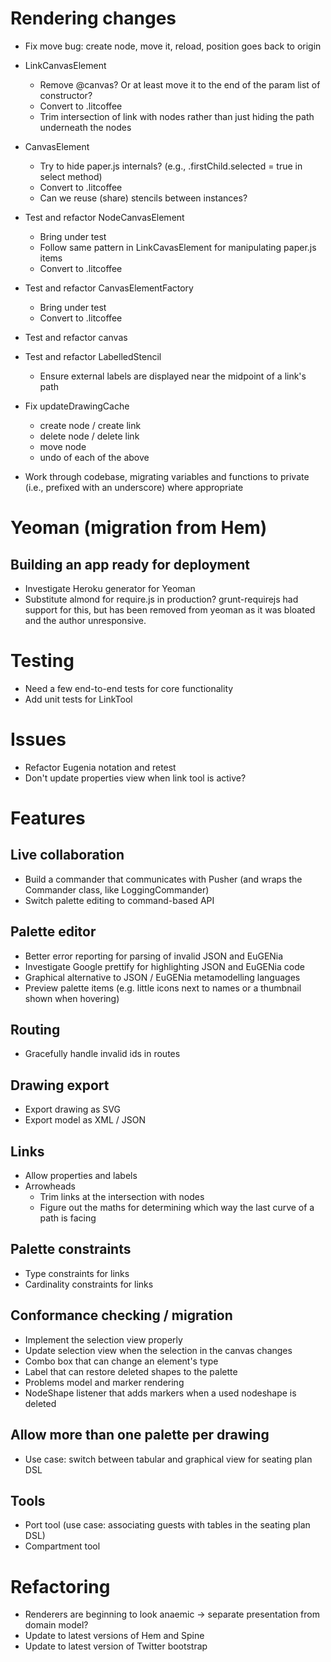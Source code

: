 # Rendering changes
* Fix move bug: create node, move it, reload, position goes back to origin

* LinkCanvasElement
    * Remove @canvas? Or at least move it to the end of the param list of constructor?
    * Convert to .litcoffee
    * Trim intersection of link with nodes rather than just hiding the path underneath the nodes
* CanvasElement
    * Try to hide paper.js internals? (e.g., .firstChild.selected = true in select method)
    * Convert to .litcoffee
    * Can we reuse (share) stencils between instances?
* Test and refactor NodeCanvasElement
    * Bring under test
    * Follow same pattern in LinkCavasElement for manipulating paper.js items
    * Convert to .litcoffee
* Test and refactor CanvasElementFactory
   * Bring under test
   * Convert to .litcoffee 
* Test and refactor canvas
* Test and refactor LabelledStencil
    * Ensure external labels are displayed near the midpoint of a link's path
* Fix updateDrawingCache
    * create node / create link
    * delete node / delete link
    * move node
    * undo of each of the above
* Work through codebase, migrating variables and functions to private (i.e., prefixed with an underscore) where appropriate


# Yeoman (migration from Hem)
## Building an app ready for deployment
* Investigate Heroku generator for Yeoman
* Substitute almond for require.js in production? grunt-requirejs had support for this, but has been removed from yeoman as it was bloated and the author unresponsive.


# Testing
* Need a few end-to-end tests for core functionality
* Add unit tests for LinkTool

# Issues
* Refactor Eugenia notation and retest
* Don't update properties view when link tool is active?

# Features

## Live collaboration
* Build a commander that communicates with Pusher (and wraps the Commander class, like LoggingCommander)
* Switch palette editing to command-based API

## Palette editor
* Better error reporting for parsing of invalid JSON and EuGENia
* Investigate Google prettify for highlighting JSON and EuGENia code
* Graphical alternative to JSON / EuGENia metamodelling languages
* Preview palette items (e.g. little icons next to names or a thumbnail shown when hovering)

## Routing
* Gracefully handle invalid ids in routes

## Drawing export
* Export drawing as SVG
* Export model as XML / JSON

## Links
* Allow properties and labels
* Arrowheads
    * Trim links at the intersection with nodes
    * Figure out the maths for determining which way the last curve of a path is facing

## Palette constraints
* Type constraints for links
* Cardinality constraints for links

## Conformance checking / migration
* Implement the selection view properly
* Update selection view when the selection in the canvas changes
* Combo box that can change an element's type
* Label that can restore deleted shapes to the palette
* Problems model and marker rendering
* NodeShape listener that adds markers when a used nodeshape is deleted

## Allow more than one palette per drawing
* Use case: switch between tabular and graphical view for seating plan DSL

## Tools
* Port tool (use case: associating guests with tables in the seating plan DSL)
* Compartment tool

# Refactoring
* Renderers are beginning to look anaemic -> separate presentation from domain model?
* Update to latest versions of Hem and Spine
* Update to latest version of Twitter bootstrap